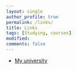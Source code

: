 ```yaml
---
layout: single
author_profile: true
permalink: /links/
title: Links
tags: [Studying, courses]
modified: 
comments: false
---
```





* [My university](http://www.iust.ac.ir/)

